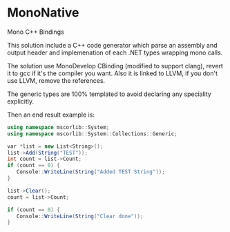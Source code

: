 MonoNative
==========

Mono C++ Bindings


This solution include a C++ code generator which parse an assembly and output header and implemenation of each .NET types wrapping mono calls.

The solution use MonoDevelop CBinding (modified to support clang), revert it to gcc if it's the compiler you want.
Also it is linked to LLVM, if you don't use LLVM, remove the references.

The generic types are 100% templated to avoid declaring any speciality explicitly.

Then an end result example is:

```C#
using namespace mscorlib::System;
using namespace mscorlib::System::Collections::Generic;

var *list = new List<String>();
list->Add(String("TEST"));
int count = list->Count;
if (count == 0) {
   Console::WriteLine(String("Added TEST String"));
}

list->Clear();
count = list->Count;

if (count == 0) {
   Console::WriteLine(String("Clear done"));
}
```
